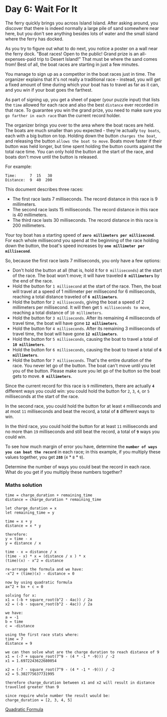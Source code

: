 # Day 6: Wait For It
The ferry quickly brings you across Island Island. After asking around, you discover that there is indeed normally a large pile of sand somewhere near here, but you don't see anything besides lots of water and the small island where the ferry has docked.

As you try to figure out what to do next, you notice a poster on a wall near the ferry dock. "Boat races! Open to the public! Grand prize is an all-expenses-paid trip to Desert Island!" That must be where the sand comes from! Best of all, the boat races are starting in just a few minutes.

You manage to sign up as a competitor in the boat races just in time. The organizer explains that it's not really a traditional race - instead, you will get a fixed amount of time during which your boat has to travel as far as it can, and you win if your boat goes the farthest.

As part of signing up, you get a sheet of paper (your puzzle input) that lists the `time` allowed for each race and also the best `distance` ever recorded in that race. To guarantee you win the grand prize, you need to make sure you `go farther in each race` than the current record holder.

The organizer brings you over to the area where the boat races are held. The boats are much smaller than you expected - they're actually `toy boats`, each with a big button on top. Holding down the button `charges the boat`, and releasing the button `allows the boat to move`. Boats move faster if their button was held longer, but time spent holding the button counts against the total race time. You can only hold the button at the start of the race, and boats don't move until the button is released.

For example:
``````
Time:      7  15   30
Distance:  9  40  200
``````
This document describes three races:

- The first race lasts 7 milliseconds. The record distance in this race is 9 millimeters.
- The second race lasts 15 milliseconds. The record distance in this race is 40 millimeters.
- The third race lasts 30 milliseconds. The record distance in this race is 200 millimeters.

Your toy boat has a starting speed of **`zero millimeters per millisecond`**. For each whole millisecond you spend at the beginning of the race holding down the button, the boat's speed increases by **`one millimeter per millisecond`**.

So, because the first race lasts 7 milliseconds, you only have a few options:

- Don't hold the button at all (that is, hold it for `0 milliseconds`) at the start of the race. The boat won't move; it will have traveled **`0 millimeters`** by the end of the race.
- Hold the button for `1 millisecond` at the start of the race. Then, the boat will travel at a speed of 1 millimeter per millisecond for 6 milliseconds, reaching a total distance traveled of **`6 millimeters`**.
- Hold the button for `2 milliseconds`, giving the boat a speed of 2 millimeters per millisecond. It will then get `5 milliseconds to move`, reaching a total distance of `10 millimeters`.
- Hold the button for `3 milliseconds`. After its remaining 4 milliseconds of travel time, the boat will have gone **`12 millimeters`**.
- Hold the button for `4 milliseconds`. After its remaining 3 milliseconds of travel time, the boat will have gone **`12 millimeters`**.
- Hold the button for `5 milliseconds`, causing the boat to travel a total of **`10 millimeters`**.
- Hold the button for `6 milliseconds`, causing the boat to travel a total of **`6 millimeters`**.
- Hold the button for `7 milliseconds`. That's the entire duration of the race. You never let go of the button. The boat can't move until you let you of the button. Please make sure you let go of the button so the boat gets to move. **`0 millimeters`**.

Since the current record for this race is `9` millimeters, there are actually **`4`** different ways you could win: you could hold the button for `2`, `3`, `4`, or `5` milliseconds at the start of the race.

In the second race, you could hold the button for at least `4` milliseconds and at most `11` milliseconds and beat the record, a total of **`8`** different ways to win.

In the third race, you could hold the button for at least `11` milliseconds and no more than `19` milliseconds and still beat the record, a total of **`9`** ways you could win.

To see how much margin of error you have, determine the **`number of ways you can beat the record`** in each race; in this example, if you multiply these values together, you get **`288`** (`4` * `8` * `9`).

Determine the number of ways you could beat the record in each race. What do you get if you multiply these numbers together?

### Maths solution
``````
time = charge_duration + remaining_time
distance = charge_duration * remaining_time

let charge_duration = x
let remaining_time = y

time = x + y
distance = x * y

therefore:
y = time - x
y = distance / x

time - x = distance / x
(time - x) * x = (distance / x ) * x
(time)(x) - x^2 = distance

re-arrange the formula and we have:
-x^2 + (time)(x) - distance = 0

now by using quadratic formula 
ax^2 + bx + c = 0

solving for x:
x1 = (-b + square_root(b^2 - 4ac)) / 2a
x2 = (-b - square_root(b^2 - 4ac)) / 2a

we have:
a = -1
b = time
c = -distance

using the first race stats where:
time = 7
distance = 9

we can then solve what are the charge duration to reach distance of 9
x1 = (-7 + square_root(7^9 - (4 * -1 * -9))) / -2
x1 = 1.6972243622680054

x2 = (-7 - square_root(7^9 - (4 * -1 * -9))) / -2
x2 = 5.302775637731995

therefore charge_duration between x1 and x2 will result in distance travelled greater than 9

since require whole number the result would be:
charge_duration = [2, 3, 4, 5]
``````

[Quadratic Formula](https://en.wikipedia.org/wiki/Quadratic_equation)